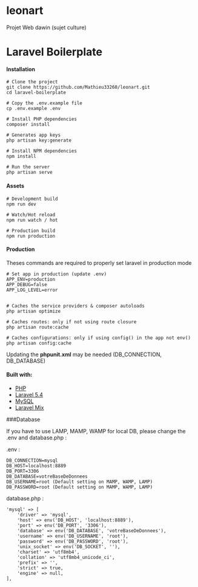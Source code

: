 # leonart
Projet Web dawin (sujet culture)



# Laravel Boilerplate
#### Installation
```shell
# Clone the project
git clone https://github.com/Mathieu33260/leonart.git
cd laravel-boilerplate

# Copy the .env.example file
cp .env.example .env

# Install PHP dependencies
composer install

# Generates app keys
php artisan key:generate

# Install NPM dependencies
npm install

# Run the server
php artisan serve
```
#### Assets
```shell
# Development build
npm run dev

# Watch/Hot reload
npm run watch / hot

# Production build
npm run production
```

#### Production
Theses commands are required to properly set laravel in production mode
```shell
# Set app in production (update .env)
APP_ENV=production
APP_DEBUG=false
APP_LOG_LEVEL=error


# Caches the service providers & composer autoloads
php artisan optimize

# Caches routes: only if not using route closure
php artisan route:cache

# Caches configurations: only if using config() in the app not env()
php artisan config:cache
```

Updating the **phpunit.xml** may be needed (DB_CONNECTION, DB_DATABASE)
#### Built with:

- [PHP](http://php.net)
- [Laravel 5.4](https://laravel.com)
- [MySQL](https://mysql.com)
- [Laravel Mix](https://)

###Database

If you have to use LAMP, MAMP, WAMP for local DB, please change the .env and database.php :

.env :

```shell
DB_CONNECTION=mysql
DB_HOST=localhost:8889
DB_PORT=3306
DB_DATABASE=votreBaseDeDonnees
DB_USERNAME=root (Default setting on MAMP, WAMP, LAMP)
DB_PASSWORD=root (Default setting on MAMP, WAMP, LAMP)
```

database.php :

```shell
'mysql' => [
    'driver' => 'mysql',
    'host' => env('DB_HOST', 'localhost:8889'),
    'port' => env('DB_PORT', '3306'),
    'database' => env('DB_DATABASE', 'votreBaseDeDonnees'),
    'username' => env('DB_USERNAME', 'root'),
    'password' => env('DB_PASSWORD', 'root'),
    'unix_socket' => env('DB_SOCKET', ''),
    'charset' => 'utf8mb4',
    'collation' => 'utf8mb4_unicode_ci',
    'prefix' => '',
    'strict' => true,
    'engine' => null,
],
```
